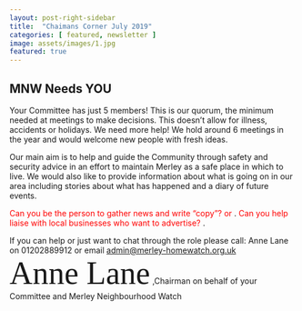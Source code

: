 ```yaml
---
layout: post-right-sidebar
title:  "Chaimans Corner July 2019"
categories: [ featured, newsletter ]
image: assets/images/1.jpg
featured: true
---
```


## MNW Needs YOU

Your Committee has just 5 members! 
This is our quorum, the minimum needed at meetings to make 
decisions. This doesn’t allow for illness, accidents or holidays. 
We need more help! We hold around 6 meetings in the year and would welcome new people with fresh ideas. 

Our main aim is to help and guide the Community through safety and security advice in an effort to maintain Merley as a safe place in which to live. 
We would also like to provide information about what is going on in our area including stories about what has happened and a diary of future events. 

<span style="color:red"> Can you be the person to gather news and write “copy”? or </span>.
<span style="color:red"> Can you help liaise with local businesses who want to advertise? </span>.

If you can help or just want to chat through the role please call: Anne Lane on 01202889912 or email admin@merley-homewatch.org.uk 
<span style="font-family:Papyrus; font-size:4em;"> Anne Lane</span>
,Chairman 
on behalf of your Committee and Merley Neighbourhood Watch 
